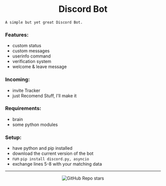 <h1 align="center">Discord Bot</h1>

`A simple but yet great Discord Bot.`

### Features:
- custom status
- custom messages
- userinfo command
- verification system
- welcome & leave message

### Incoming:
- invite Tracker
- just Recomend Stuff, I'll make it

### Requirements:
- brain
- some python modules

### Setup:
- have python and pip installed
- download the current version of the bot
- run `pip install discord.py, asyncio`
- exchange lines 5-8 with your matching data
---

<p align="center">
    <img alt="GitHub Repo stars" src="https://img.shields.io/github/stars/sumzum/discord-bot?style=for-the-badge&logo=stylelint&color=black"
